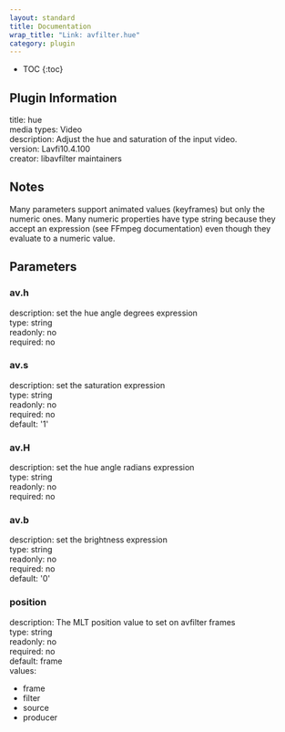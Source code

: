 ```yaml
---
layout: standard
title: Documentation
wrap_title: "Link: avfilter.hue"
category: plugin
---
```

* TOC
{:toc}

## Plugin Information

title: hue  
media types:
Video  
description: Adjust the hue and saturation of the input video.  
version: Lavfi10.4.100  
creator: libavfilter maintainers  

## Notes

Many parameters support animated values (keyframes) but only the numeric ones. Many numeric properties have type string because they accept an expression (see FFmpeg documentation) even though they evaluate to a numeric value.

## Parameters

### av.h

  
description:
set the hue angle degrees expression  
type: string  
readonly: no  
required: no  

### av.s

  
description:
set the saturation expression  
type: string  
readonly: no  
required: no  
default: '1'  

### av.H

  
description:
set the hue angle radians expression  
type: string  
readonly: no  
required: no  

### av.b

  
description:
set the brightness expression  
type: string  
readonly: no  
required: no  
default: '0'  

### position

  
description:
The MLT position value to set on avfilter frames  
type: string  
readonly: no  
required: no  
default: frame  
values:  

* frame
* filter
* source
* producer


